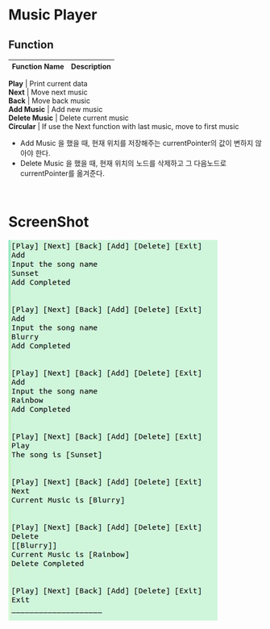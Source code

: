 # Music Player

## Function
Function Name | Description
---- | ----  

**Play**    | Print current data  
**Next**    | Move next music  
**Back**    | Move back music  
**Add Music**    | Add new music   
**Delete Music**    | Delete current music  
**Circular**    | If use the Next function with last music, move to first music



* Add Music 을 했을 때, 현재 위치를 저장해주는 currentPointer의 값이 변하지 않아야 한다.
* Delete Music 을 했을 때, 현재 위치의 노드를 삭제하고 그 다음노드로 currentPointer를 옮겨준다.  

<br/>

# ScreenShot  
![Run](./image/music_player.png)
